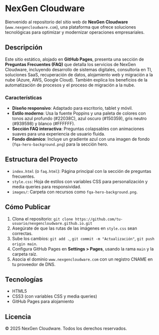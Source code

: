 # NexGen Cloudware
Bienvenido al repositorio del sitio web de **NexGen Cloudware** (`www.nexgencloudware.com`), una plataforma que ofrece soluciones tecnológicas para optimizar y modernizar operaciones empresariales.

## Descripción
Este sitio estático, alojado en **GitHub Pages**, presenta una sección de **Preguntas Frecuentes (FAQ)** que detalla los servicios de NexGen Cloudware, incluyendo desarrollo de sistemas digitales, consultoría en TI, soluciones SaaS, recuperación de datos, alojamiento web y migración a la nube (Azure, AWS, Google Cloud). También explica los beneficios de la automatización de procesos y el proceso de migración a la nube.

### Características
- **Diseño responsivo**: Adaptado para escritorio, tablet y móvil.
- **Estilo moderno**: Usa la fuente Poppins y una paleta de colores con tonos azul profundo (#22038C), azul oscuro (#150359), gris neutro (#939598) y blanco (#FFFFFF).
- **Sección FAQ interactiva**: Preguntas colapsables con animaciones suaves para una experiencia de usuario fluida.
- **Fondo dinámico**: Incluye un gradiente azul con una imagen de fondo (`fqa-hero-background.png`) para la sección hero.

## Estructura del Proyecto
- `index.html` (o `faq.html`): Página principal con la sección de preguntas frecuentes.
- `style.css`: Hoja de estilos con variables CSS para personalización y media queries para responsividad.
- `images/`: Carpeta con recursos como `fqa-hero-background.png`.

## Cómo Publicar
1. Clona el repositorio: `git clone https://github.com/tu-usuario/nexgencloudware.github.io.git`
2. Asegúrate de que las rutas de las imágenes en `style.css` sean correctas.
3. Sube los cambios: `git add .`, `git commit -m "Actualización"`, `git push origin main`.
4. Configura GitHub Pages en **Settings > Pages**, usando la rama `main` y la carpeta raíz.
5. Asocia el dominio `www.nexgencloudware.com` con un registro CNAME en tu proveedor de DNS.

## Tecnologías
- HTML5
- CSS3 (con variables CSS y media queries)
- GitHub Pages para alojamiento

## Licencia
© 2025 NexGen Cloudware. Todos los derechos reservados.